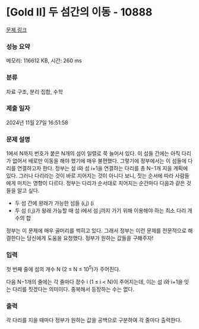 # [Gold II] 두 섬간의 이동 - 10888 

[문제 링크](https://www.acmicpc.net/problem/10888) 

### 성능 요약

메모리: 116612 KB, 시간: 260 ms

### 분류

자료 구조, 분리 집합, 수학

### 제출 일자

2024년 11월 27일 16:51:58

### 문제 설명

<p>1에서 N까지 번호가 붙은 N개의 섬이 일렬로 쭉 늘어서 있다. 이 섬들 간에는 아직 다리가 없어서 배로만 이동을 해야 했기에 매우 불편했다. 그렇기에 정부에서는 이 섬들에 다리를 연결하고자 한다. 정부는 섬 i와 섬 i+1을 연결하는 다리를 총 N−1개 지을 계획에 있다. 그러나 다리라는 것이 바로 지어지는 것이 아니다 보니, 짓는 순서에 따라 사람들에게 미치는 영향이 다르다. 정부는 다리가 순서대로 지어지는 순간마다 다음과 같은 것들을 알고 싶다.</p>

<ul>
	<li>두 섬 간에 왕래가 가능한 섬들 (i,j) (i<j) 쌍들의 개수</li>
	<li>두 섬 (i,j)가 왕래 가능할 때 섬 i에서 섬 j까지 가기 위해 이용해야 하는 최소 다리 개수의 합</li>
</ul>

<p>정부는 이 문제에 매우 골머리를 썩히고 있다. 그래서 정부는 이런 문제를 전문적으로 해결한다는 당신에게 도움을 요청했다. 정부가 원하는 값들을 구해주자!</p>

### 입력 

 <p>첫 번째 줄에 섬의 개수 N (2 ≤ N ≤ 10<sup>5</sup>)가 주어진다.</p>

<p>다음 N−1개의 줄에는 각 줄마다 정수 i (1 ≤ i < N)이 주어지는데, 이는 섬 i와 i+1을 잇는 다리를 짓겠다는 의미이다. 중복해서 등장하는 수는 없다.</p>

### 출력 

 <p>각 다리를 지을 때마다 정부가 원하는 값을 공백으로 구분하여 각 줄마다 출력한다.</p>


